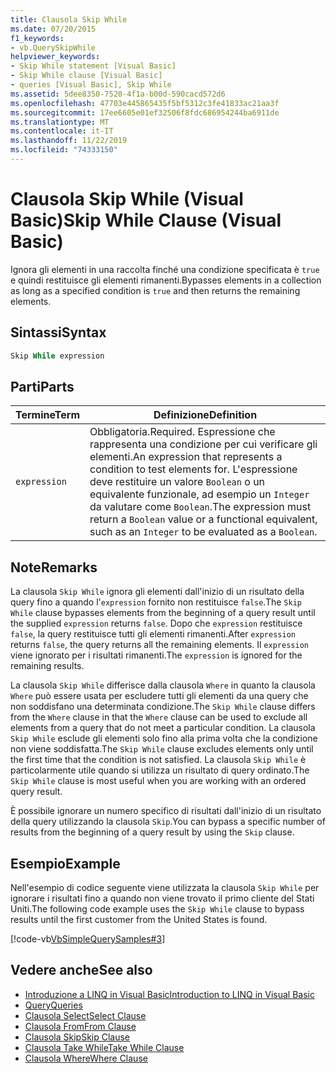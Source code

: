 ```yaml
---
title: Clausola Skip While
ms.date: 07/20/2015
f1_keywords:
- vb.QuerySkipWhile
helpviewer_keywords:
- Skip While statement [Visual Basic]
- Skip While clause [Visual Basic]
- queries [Visual Basic], Skip While
ms.assetid: 5dee8350-7520-4f1a-b00d-590cacd572d6
ms.openlocfilehash: 47703e445865435f5bf5312c3fe41833ac21aa3f
ms.sourcegitcommit: 17ee6605e01ef32506f8fdc686954244ba6911de
ms.translationtype: MT
ms.contentlocale: it-IT
ms.lasthandoff: 11/22/2019
ms.locfileid: "74333150"
---
```

# <a name="skip-while-clause-visual-basic"></a><span data-ttu-id="dd830-102">Clausola Skip While (Visual Basic)</span><span class="sxs-lookup"><span data-stu-id="dd830-102">Skip While Clause (Visual Basic)</span></span>
<span data-ttu-id="dd830-103">Ignora gli elementi in una raccolta finché una condizione specificata è `true` e quindi restituisce gli elementi rimanenti.</span><span class="sxs-lookup"><span data-stu-id="dd830-103">Bypasses elements in a collection as long as a specified condition is `true` and then returns the remaining elements.</span></span>  
  
## <a name="syntax"></a><span data-ttu-id="dd830-104">Sintassi</span><span class="sxs-lookup"><span data-stu-id="dd830-104">Syntax</span></span>  
  
```vb  
Skip While expression  
```  
  
## <a name="parts"></a><span data-ttu-id="dd830-105">Parti</span><span class="sxs-lookup"><span data-stu-id="dd830-105">Parts</span></span>  
  
|<span data-ttu-id="dd830-106">Termine</span><span class="sxs-lookup"><span data-stu-id="dd830-106">Term</span></span>|<span data-ttu-id="dd830-107">Definizione</span><span class="sxs-lookup"><span data-stu-id="dd830-107">Definition</span></span>|  
|---|---|  
|`expression`|<span data-ttu-id="dd830-108">Obbligatoria.</span><span class="sxs-lookup"><span data-stu-id="dd830-108">Required.</span></span> <span data-ttu-id="dd830-109">Espressione che rappresenta una condizione per cui verificare gli elementi.</span><span class="sxs-lookup"><span data-stu-id="dd830-109">An expression that represents a condition to test elements for.</span></span> <span data-ttu-id="dd830-110">L'espressione deve restituire un valore `Boolean` o un equivalente funzionale, ad esempio un `Integer` da valutare come `Boolean`.</span><span class="sxs-lookup"><span data-stu-id="dd830-110">The expression must return a `Boolean` value or a functional equivalent, such as an `Integer` to be evaluated as a `Boolean`.</span></span>|  
  
## <a name="remarks"></a><span data-ttu-id="dd830-111">Note</span><span class="sxs-lookup"><span data-stu-id="dd830-111">Remarks</span></span>  
 <span data-ttu-id="dd830-112">La clausola `Skip While` ignora gli elementi dall'inizio di un risultato della query fino a quando l'`expression` fornito non restituisce `false`.</span><span class="sxs-lookup"><span data-stu-id="dd830-112">The `Skip While` clause bypasses elements from the beginning of a query result until the supplied `expression` returns `false`.</span></span> <span data-ttu-id="dd830-113">Dopo che `expression` restituisce `false`, la query restituisce tutti gli elementi rimanenti.</span><span class="sxs-lookup"><span data-stu-id="dd830-113">After `expression` returns `false`, the query returns all the remaining elements.</span></span> <span data-ttu-id="dd830-114">Il `expression` viene ignorato per i risultati rimanenti.</span><span class="sxs-lookup"><span data-stu-id="dd830-114">The `expression` is ignored for the remaining results.</span></span>  
  
 <span data-ttu-id="dd830-115">La clausola `Skip While` differisce dalla clausola `Where` in quanto la clausola `Where` può essere usata per escludere tutti gli elementi da una query che non soddisfano una determinata condizione.</span><span class="sxs-lookup"><span data-stu-id="dd830-115">The `Skip While` clause differs from the `Where` clause in that the `Where` clause can be used to exclude all elements from a query that do not meet a particular condition.</span></span> <span data-ttu-id="dd830-116">La clausola `Skip While` esclude gli elementi solo fino alla prima volta che la condizione non viene soddisfatta.</span><span class="sxs-lookup"><span data-stu-id="dd830-116">The `Skip While` clause excludes elements only until the first time that the condition is not satisfied.</span></span> <span data-ttu-id="dd830-117">La clausola `Skip While` è particolarmente utile quando si utilizza un risultato di query ordinato.</span><span class="sxs-lookup"><span data-stu-id="dd830-117">The `Skip While` clause is most useful when you are working with an ordered query result.</span></span>  
  
 <span data-ttu-id="dd830-118">È possibile ignorare un numero specifico di risultati dall'inizio di un risultato della query utilizzando la clausola `Skip`.</span><span class="sxs-lookup"><span data-stu-id="dd830-118">You can bypass a specific number of results from the beginning of a query result by using the `Skip` clause.</span></span>  
  
## <a name="example"></a><span data-ttu-id="dd830-119">Esempio</span><span class="sxs-lookup"><span data-stu-id="dd830-119">Example</span></span>  
 <span data-ttu-id="dd830-120">Nell'esempio di codice seguente viene utilizzata la clausola `Skip While` per ignorare i risultati fino a quando non viene trovato il primo cliente del Stati Uniti.</span><span class="sxs-lookup"><span data-stu-id="dd830-120">The following code example uses the `Skip While` clause to bypass results until the first customer from the United States is found.</span></span>  
  
 [!code-vb[VbSimpleQuerySamples#3](~/samples/snippets/visualbasic/VS_Snippets_VBCSharp/VbSimpleQuerySamples/VB/QuerySamples1.vb#3)]  
  
## <a name="see-also"></a><span data-ttu-id="dd830-121">Vedere anche</span><span class="sxs-lookup"><span data-stu-id="dd830-121">See also</span></span>

- [<span data-ttu-id="dd830-122">Introduzione a LINQ in Visual Basic</span><span class="sxs-lookup"><span data-stu-id="dd830-122">Introduction to LINQ in Visual Basic</span></span>](../../../visual-basic/programming-guide/language-features/linq/introduction-to-linq.md)
- [<span data-ttu-id="dd830-123">Query</span><span class="sxs-lookup"><span data-stu-id="dd830-123">Queries</span></span>](../../../visual-basic/language-reference/queries/index.md)
- [<span data-ttu-id="dd830-124">Clausola Select</span><span class="sxs-lookup"><span data-stu-id="dd830-124">Select Clause</span></span>](../../../visual-basic/language-reference/queries/select-clause.md)
- [<span data-ttu-id="dd830-125">Clausola From</span><span class="sxs-lookup"><span data-stu-id="dd830-125">From Clause</span></span>](../../../visual-basic/language-reference/queries/from-clause.md)
- [<span data-ttu-id="dd830-126">Clausola Skip</span><span class="sxs-lookup"><span data-stu-id="dd830-126">Skip Clause</span></span>](../../../visual-basic/language-reference/queries/skip-clause.md)
- [<span data-ttu-id="dd830-127">Clausola Take While</span><span class="sxs-lookup"><span data-stu-id="dd830-127">Take While Clause</span></span>](../../../visual-basic/language-reference/queries/take-while-clause.md)
- [<span data-ttu-id="dd830-128">Clausola Where</span><span class="sxs-lookup"><span data-stu-id="dd830-128">Where Clause</span></span>](../../../visual-basic/language-reference/queries/where-clause.md)
